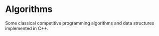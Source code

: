 # Algorithms

Some classical competitive programming algorithms and data structures implemented in C++.
